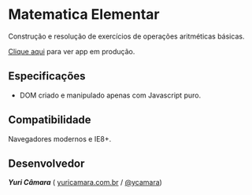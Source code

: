 Matematica Elementar
====================

Construção e resolução de exercícios de operações aritméticas básicas.

[Clique aqui][1] para ver app em produção.

Especificações
--------------

 - DOM criado e manipulado apenas com Javascript puro.

Compatibilidade
---------------

Navegadores modernos e IE8+.

Desenvolvedor
-------------

***Yuri Câmara*** ( [yuricamara.com.br][2] / [@ycamara][3])

  [1]: http://matematica.yuricamara.com.br "Demo da app"
  [2]: http://www.yuricamara.com.br "Site pessoal"
  [3]: https://twitter.com/ycamara "Twitter"
